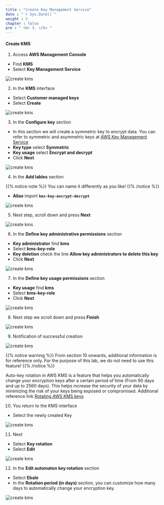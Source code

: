 ```yaml
---
title : "Create Key Management Service"
date : "`r Sys.Date()`"
weight : 3
chapter : false
pre : " <b> 3. </b> "
---
```


#### Create KMS

1. Access **AWS Management Console**

 - Find **KMS**
 - Select **Key Management Service**

![create kms](/images/3.create-kms/0001.png?width=90pc)

2. In the **KMS** interface

 - Select **Customer managed keys**
 - Select **Create**

![create kms](/images/3.create-kms/0002.png?width=90pc)


3. In the **Configure key** section
 - In this section we will create a symmetric key to encrypt data. You can refer to symmetric and asymmetric keys at [AWS Key Management Service](https://docs.aws.amazon.com/kms/latest/developerguide/key-types.html)
 - **Key type** select **Symmetric**
 - **Key usage** select **Encrypt and decrypt**
 - Click **Next**

![create kms](/images/3.create-kms/0003.png?width=90pc)

4. In the **Add lables** section

{{% notice note %}}
You can name it differently as you like!
{{% /notice %}}
 - **Alias** import **```kms-key-encrypt-decrypt```**

![create kms](/images/3.create-kms/0004.png?width=90pc)

5. Next step, scroll down and press **Next**

![create kms](/images/3.create-kms/0005.png?width=90pc)

6. In the **Define key administrative permissions** section

 - **Key administrator** find **kms**
 - Select **kms-key-role**
 - **Key deletion** check the line **Allow key administrators to delete this key**
 - Click **Next**

![create kms](/images/3.create-kms/0006.png?width=90pc)

7. In the **Define key usage permissions** section

 - **Key usage** find **kms**
 - Select **kms-key-role**
 - Click **Next**

![create kms](/images/3.create-kms/0007.png?width=90pc)

8. Next step we scroll down and press **Finish**

![create kms](/images/3.create-kms/0008.png?width=90pc)

9. Notification of successful creation

![create kms](/images/3.create-kms/0010.png?width=90pc)


{{% notice warning %}}
From section 10 onwards, additional information is for reference only. For the purpose of this lab, we do not need to use this feature!
{{% /notice %}}

Auto-key rotation in AWS KMS is a feature that helps you automatically change your encryption keys after a certain period of time (From 90 days and up to 2560 days). This helps increase the security of your data by minimizing the risk of your keys being exposed or compromised. Additional reference link [Rotating AWS KMS keys](https://docs.aws.amazon.com/kms/latest/developerguide/rotate-keys.html)


10. You return to the KMS interface

 - Select the newly created Key

![create kms](/images/3.create-kms/0011.png?width=90pc)

11. Next

 - Select **Key rotation**
 - Select **Edit**

![create kms](/images/3.create-kms/0012.png?width=90pc)

12. In the **Edit automaton key rotation** section

 - Select **Ebale**
 - In the **Rotation period (in days)** section, you can customize how many days to automatically change your encryption key.

![create kms](/images/3.create-kms/0013.png?width=90pc)